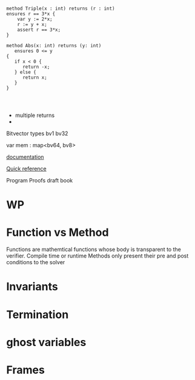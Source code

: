 

```

method Triple(x : int) returns (r : int) 
ensures r == 3*x {
    var y := 2*x;
    r := y + x;
    assert r == 3*x;
}

method Abs(x: int) returns (y: int)
   ensures 0 <= y
{
   if x < 0 {
      return -x;
   } else {
      return x;
   }
}




```

- multiple returns
- 

Bitvector types
bv1
bv32

var mem : map<bv64, bv8>


[documentation](https://dafny.org/dafny/)

[Quick reference](https://dafny.org/dafny/QuickReference.html)

Program Proofs draft book

# WP

# Function vs Method
Functions are mathemtical functions whose body is transparent to the verifier. Compile time or runtime
Methods only present their pre and post conditions to the solver

# Invariants

# Termination

# ghost variables

# Frames